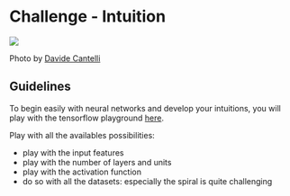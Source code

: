 # Challenge - Intuition

![](https://images.unsplash.com/photo-1475319122043-5ca9eeceefaf?ixlib=rb-1.2.1&ixid=eyJhcHBfaWQiOjEyMDd9&auto=format&fit=crop&w=1050&q=80)

Photo by [Davide Cantelli](https://unsplash.com/photos/H3giJcTw__w)

## Guidelines

To begin easily with neural networks and develop your intuitions, you will play with the tensorflow playground [here](playground.tensorflow.org).

Play with all the availables possibilities:
- play with the input features
- play with the number of layers and units
- play with the activation function
- do so with all the datasets: especially the spiral is quite challenging